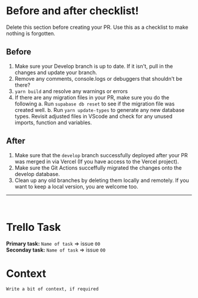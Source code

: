 # Before and after checklist!
Delete this section before creating your PR. Use this as a checklist to make nothing is forgotten.

## Before
1. Make sure your Develop branch is up to date. If it isn't, pull in the changes and update your branch.
2. Remove any comments, console.logs or debuggers that shouldn't be there?
3. `yarn build` and resolve any warnings or errors
4. If there are any migration files in your PR, make sure you do the following
  a. Run `supabase db reset` to see if the migration file was created well.
  b. Run `yarn update-types` to generate any new database types.
Revisit adjusted files in VScode and check for any unused imports, function and variables.

## After
1. Make sure that the `develop` branch successfully deployed after your PR was merged in via Vercel (If you have access to the Vercel project).
2. Make sure the Git Actions succeffully migrated the changes onto the develop database.
3. Clean up any old branches by deleting them locally and remotely. If you want to keep a local version, you are welcome too.
---
&nbsp;

# Trello Task
**Primary task:** `Name of task` => issue `00`
</br>
**Seconday task:** `Name of task` => issue `00`

# Context
`Write a bit of context, if required`
